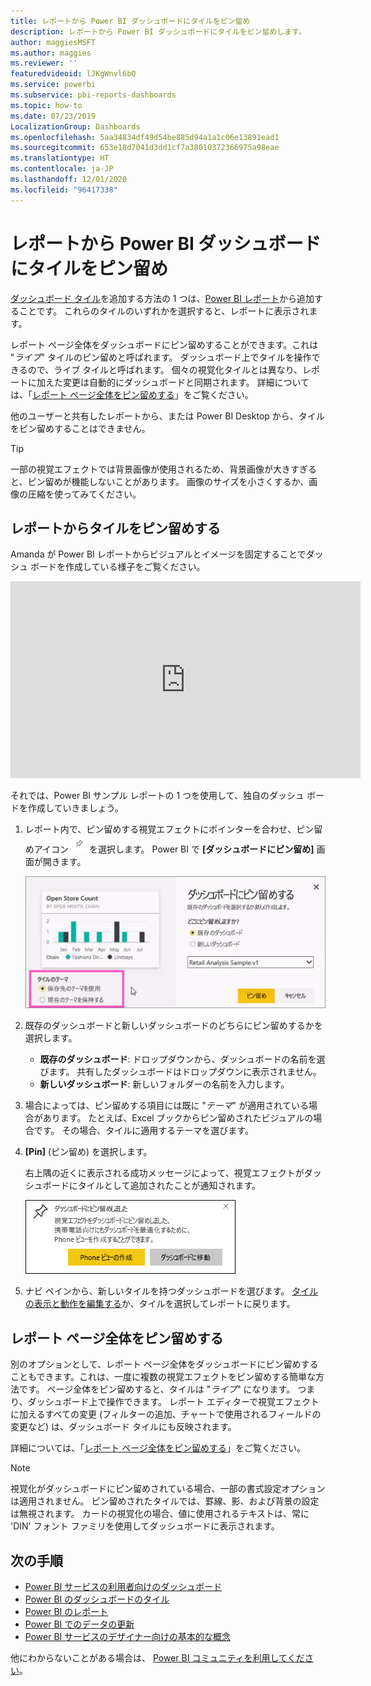 ```yaml
---
title: レポートから Power BI ダッシュボードにタイルをピン留め
description: レポートから Power BI ダッシュボードにタイルをピン留めします。
author: maggiesMSFT
ms.author: maggies
ms.reviewer: ''
featuredvideoid: lJKgWnvl6bQ
ms.service: powerbi
ms.subservice: pbi-reports-dashboards
ms.topic: how-to
ms.date: 07/23/2019
LocalizationGroup: Dashboards
ms.openlocfilehash: 5aa34834df49d54be885d94a1a1c06e13891ead1
ms.sourcegitcommit: 653e18d7041d3dd1cf7a38010372366975a98eae
ms.translationtype: HT
ms.contentlocale: ja-JP
ms.lasthandoff: 12/01/2020
ms.locfileid: "96417338"
---
```

# <a name="pin-a-tile-to-a-power-bi-dashboard-from-a-report"></a>レポートから Power BI ダッシュボードにタイルをピン留め

[ダッシュボード タイル](../consumer/end-user-tiles.md)を追加する方法の 1 つは、[Power BI レポート](../consumer/end-user-reports.md)から追加することです。 これらのタイルのいずれかを選択すると、レポートに表示されます。

レポート ページ全体をダッシュボードにピン留めすることができます。これは "*ライブ*" タイルのピン留めと呼ばれます。 ダッシュボード上でタイルを操作できるので、ライブ タイルと呼ばれます。 個々の視覚化タイルとは異なり、レポートに加えた変更は自動的にダッシュボードと同期されます。 詳細については、「[レポート ページ全体をピン留めする](#pin-an-entire-report-page)」をご覧ください。

他のユーザーと共有したレポートから、または Power BI Desktop から、タイルをピン留めすることはできません。 

> [!TIP]
> 一部の視覚エフェクトでは背景画像が使用されるため、背景画像が大きすぎると、ピン留めが機能しないことがあります。 画像のサイズを小さくするか、画像の圧縮を使ってみてください。  
> 
> 

## <a name="pin-a-tile-from-a-report"></a>レポートからタイルをピン留めする
Amanda が Power BI レポートからビジュアルとイメージを固定することでダッシュ ボードを作成している様子をご覧ください。
    

<iframe width="560" height="315" src="https://www.youtube.com/embed/lJKgWnvl6bQ" frameborder="0" allowfullscreen></iframe>

それでは、Power BI サンプル レポートの 1 つを使用して、独自のダッシュ ボードを作成していきましょう。

1. レポート内で、ピン留めする視覚エフェクトにポインターを合わせ、ピン留めアイコン ![ピン留めアイコン](media/service-dashboard-pin-tile-from-report/pbi_pintile_small.png) を選択します。 Power BI で **[ダッシュボードにピン留め]** 画面が開きます。
   
     ![[ダッシュボードにピン留め] ウィンドウ](media/service-dashboard-pin-tile-from-report/pbi_themes2.png)
2. 既存のダッシュボードと新しいダッシュボードのどちらにピン留めするかを選択します。
   
   * **既存のダッシュボード**: ドロップダウンから、ダッシュボードの名前を選びます。 共有したダッシュボードはドロップダウンに表示されません。
   * **新しいダッシュボード**: 新しいフォルダーの名前を入力します。
3. 場合によっては、ピン留めする項目には既に "*テーマ*" が適用されている場合があります。 たとえば、Excel ブックからピン留めされたビジュアルの場合です。 その場合、タイルに適用するテーマを選びます。
4. **[Pin]** (ピン留め) を選択します。
   
   右上隅の近くに表示される成功メッセージによって、視覚エフェクトがダッシュボードにタイルとして追加されたことが通知されます。
   
   ![成功メッセージ](media/service-dashboard-pin-tile-from-report/pinsuccess.png)
5. ナビ ペインから、新しいタイルを持つダッシュボードを選びます。 [タイルの表示と動作を編集する](service-dashboard-edit-tile.md)か、タイルを選択してレポートに戻ります。

## <a name="pin-an-entire-report-page"></a>レポート ページ全体をピン留めする
別のオプションとして、レポート ページ全体をダッシュボードにピン留めすることもできます。これは、一度に複数の視覚エフェクトをピン留めする簡単な方法です。 ページ全体をピン留めすると、タイルは "*ライブ*" になります。 つまり、ダッシュボード上で操作できます。 レポート エディターで視覚エフェクトに加えるすべての変更 (フィルターの追加、チャートで使用されるフィールドの変更など) は、ダッシュボード タイルにも反映されます。  

詳細については、「[レポート ページ全体をピン留めする](service-dashboard-pin-live-tile-from-report.md)」をご覧ください。

> [!NOTE]
> 視覚化がダッシュボードにピン留めされている場合、一部の書式設定オプションは適用されません。 ピン留めされたタイルでは、罫線、影、および背景の設定は無視されます。 カードの視覚化の場合、値に使用されるテキストは、常に 'DIN' フォント ファミリを使用してダッシュボードに表示されます。 
> 
>

## <a name="next-steps"></a>次の手順
- [Power BI サービスの利用者向けのダッシュボード](../consumer/end-user-dashboards.md)
- [Power BI のダッシュボードのタイル](../consumer/end-user-tiles.md)
- [Power BI のレポート](../consumer/end-user-reports.md)
- [Power BI でのデータの更新](../connect-data/refresh-data.md)
- [Power BI サービスのデザイナー向けの基本的な概念](../fundamentals/service-basic-concepts.md)

他にわからないことがある場合は、 [Power BI コミュニティを利用してください](https://community.powerbi.com/)。
